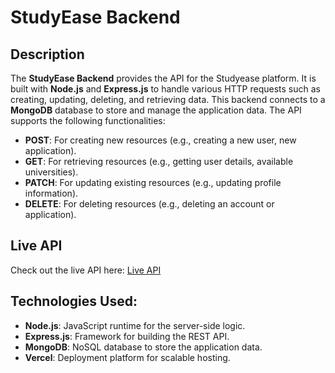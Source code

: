 # StudyEase Backend

## Description
The **StudyEase Backend** provides the API for the Studyease platform. It is built with **Node.js** and **Express.js** to handle various HTTP requests such as creating, updating, deleting, and retrieving data. This backend connects to a **MongoDB** database to store and manage the application data. The API supports the following functionalities:

- **POST**: For creating new resources (e.g., creating a new user, new application).
- **GET**: For retrieving resources (e.g., getting user details, available universities).
- **PATCH**: For updating existing resources (e.g., updating profile information).
- **DELETE**: For deleting resources (e.g., deleting an account or application).

## Live API
Check out the live API here: [Live API](https://my-backend-server-sigma.vercel.app/)

## Technologies Used:
- **Node.js**: JavaScript runtime for the server-side logic.
- **Express.js**: Framework for building the REST API.
- **MongoDB**: NoSQL database to store the application data.
- **Vercel**: Deployment platform for scalable hosting.


